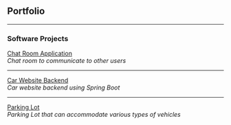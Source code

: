 ## Portfolio

---

### Software Projects

[Chat Room Application](/chat_room_app)<br>
<i>Chat room to communicate to other users</i>

---
[Car Website Backend](/car_website_backend)<br>
<i>Car website backend using Spring Boot</i>

---
[Parking Lot](/parking_lot)<br>
<i>Parking Lot that can accommodate various types of vehicles</i>

